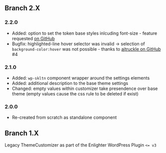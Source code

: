 ## Branch 2.X ##

### 2.2.0 ###

* Added: option to set the token base styles inlcuding font-size - feature requested [on GitHub](https://github.com/EnlighterJS/Plugin.ThemeCustomizer/issues/6)
* Bugfix: highlighted-line hover selector was invalid -> selection of `background-color:hover` was not possible - thanks to [ajtruckle on GitHub](https://github.com/EnlighterJS/Plugin.ThemeCustomizer/issues/4) #4

### 2.1.0 ###

* Added: `wp-skltn` component wrapper around the settings elements
* Added: additional description to the base theme settings
* Changed: empty values within customizer take presendence over base theme (empty values cause the css rule to be deleted if exist)

### 2.0.0 ###

* Re-created from scratch as standalone component

## Branch 1.X ##

Legacy ThemeCustomizer as part of the Enlighter WordPress Plugin `<= v3`